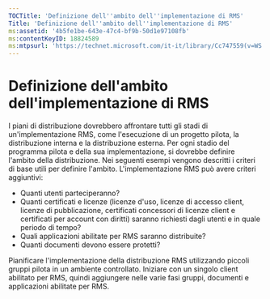 ```yaml
---
TOCTitle: 'Definizione dell''ambito dell''implementazione di RMS'
Title: 'Definizione dell''ambito dell''implementazione di RMS'
ms:assetid: '4b5fe1be-643e-47c4-bf9b-50d1e97108fb'
ms:contentKeyID: 18824589
ms:mtpsurl: 'https://technet.microsoft.com/it-it/library/Cc747559(v=WS.10)'
---
```


Definizione dell'ambito dell'implementazione di RMS
===================================================

I piani di distribuzione dovrebbero affrontare tutti gli stadi di un'implementazione RMS, come l'esecuzione di un progetto pilota, la distribuzione interna e la distribuzione esterna. Per ogni stadio del programma pilota e della sua implementazione, si dovrebbe definire l'ambito della distribuzione. Nei seguenti esempi vengono descritti i criteri di base utili per definire l'ambito. L'implementazione RMS può avere criteri aggiuntivi:

-   Quanti utenti parteciperanno?
-   Quanti certificati e licenze (licenze d'uso, licenze di accesso client, licenze di pubblicazione, certificati concessori di licenze client e certificati per account con diritti) saranno richiesti dagli utenti e in quale periodo di tempo?
-   Quali applicazioni abilitate per RMS saranno distribuite?
-   Quanti documenti devono essere protetti?

Pianificare l'implementazione della distribuzione RMS utilizzando piccoli gruppi pilota in un ambiente controllato. Iniziare con un singolo client abilitato per RMS, quindi aggiungere nelle varie fasi gruppi, documenti e applicazioni abilitate per RMS.
